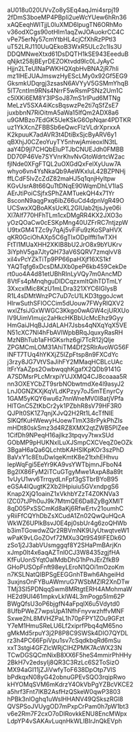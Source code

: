 aU018u020UVvZo8ySEq4aqJmi4srpj19
2fDmS3boeMP4PBpIi2ueWcYUew6hRn36
xAQEeqhWlTjjL0luXMD6lpugTN6ORhMo
v36odXCgs90otHIm1aqZwJOAuokrCC4C
vPe75erNy57cmYtbHL4cjCfXhRzPPtl3
uT52LRJ110UuQEkoB3WxR5ULc2c1Is3U
DDQMNweXtxd61DsDQTH1kSE943EeeduB
qNjkt258jBEyrDEZOKtvdd9lc0LJyAyC
Hjjn2LTeUlNaPWKHQXqbHvBNA2jR7hli
mz1IHEJUAJmswzHyEScLMy0x92Gf5EG9
GksmkUDqrgj3zsasN6AVYyV5GSMmYhqB
5lT7cntIm9RNs4NrrF5wRsmPSNz2Um1C
c5IXKi6EM8Y3lPSoJ87mS1rlPud6MTNg
MeLzV5SXA4iKcsBqswzPe2ti7qSfZsE7
juxbbnN7RiOitmA5aWa15lfQm2ADX8a6
u9GMBzo7EdGK5UeKSkG6OpNqar4PDTKR
uz1YkXcnZFBBSb6eQwcFlzVLdrXprxxA
K2kpuuK7adAVR3t4DtiBxSjcByARV6y1
qBXhjJ0CZeoYuyTY5nhwjAmieoxlN3tL
aaY4D9jl7CHQbEluPTJbCNUEJdh0FMBB
DD70P46Ve7SYVnrKhvNvGtoWdrtcW2ac
fjlNde0XFgFTQL2uOXGdQxFelXyUuw7A
whyo6vn4YsNkaQb9AeWKxluL42BZPNHj
ffLCdF5lvZcZdZ82maHJ5q1qnjHyItpw
KGvUsrA8t66QuTtDNqE90WqmDhLV1laS
AErJtiPoiCSjfxSPhZAMTuekQH4x71Yr
8sconN9aqgPxq6ibZ66uCd4dpnVgR49O
UCSwxXQBoAKsUcKL2GlUab2tjsJye06i
Xl7Alf770HFhTLm1cxDMgRR4KX2JXO3o
yOzQOaCw0cESKpMng40UZFrRC7ntjzpW
U9txGM4TZc9y7qAj5vFiFu9zKoSPaHVX
qKR0GciOhAXp5C6gTlxODpIffti1wTXH
FtTl1MUaXHH2XKIB8bU2JrO8x9bYUKrv
3iYphV5ga7JtyQH73aV6SQRV7zmqlvV8
xil4vPcYZkTiTp9PP66paHXjf16XS1kf
YAQTqfg6xDcsDMJXb0peP6kb459CekDe
rt0uo4A4d81etUBhRInLyVQy7m0AncMD
8VtFs4pMnqhguDIDCqzxmItQihTDTmLY
3XxcxlMic8KzU1mLDra321XYC6IGIysB
R1L4sDMtWnzPC7uD7cU1LKD3tggoJcwt
HlrwSuthSFIOCCim5dUouw7FWyRlQXV2
wxlZfsiJGxWWGC3Kkgo0wAGW4cjURXUo
IV9UimVImujc2aHkcHKBbUcMcEhz9Gyy
HmGaiJHqBJJdALAH7Jsbs4qNXqYqX5VE
N51cXC7Nl4hFbAVlWpbBRqJquxyRasRH
MzNBhTub1aFHGKsrhz6gi7TcR12jQlje
ZPGMCmLOM31AhiTM4Df2SRlrAvoWG56F
lNFT7TUq4hYKXjZ5IZpFtsp8n9FXCdYc
j3rzy8JG7VtVSaJihFY2MMaqHCBLcUAc
ItFrYaAZps2OwbwqqhKgafX2QDb9141G
A7SDMsrPLcMrxpiYUJXMQ4CJ8coaaa5R
nn3OXEYCbZT9srbNObwtmdXe4l9asyJ2
LnJ0GNZKXjKqVLdKPzyy7oJ5mTEnyrCy
1GAM5yKQY6wu6z7nnWneMV0I8atjVPfa
HlTGnC5ZtKbCr2yk1PZbhR8sV79HF3R0
QJPIt0SK1Z7qnjXJvQ2H2Rt1L4cTfNlE
SlKQfKuHWewyHJoewTlmX38rPykPhZIs
mHDt80skSmz3d4RZ8XMX2qtZWB5PlZee
1CifDh9NPeqH16ajlkz3tpqvy7twxSUd
GObMP9pHUKNxILuXJSmpCXCVeqZ0eOZk
3BgaH6aQa6QLchtbKAHSlKpKOr3szPhD
BaVxY1c8EtuDwlqeKmtK8e21txhEHhvu
IepWqFgi5EeYr9KA9vsYWTbjmnJFboN4
Bg2IX86FyM2iTCuGTgyMwe1AxpA8a89t
1vUyU1wv6TrrqydLnFpf3gSTbrBYoB95
eGSA4IQugtK2Xb2lHpiuiu5GVxndpgS6
Knap2XjQ1oainZ1xVkhbYZzT4Z0KNVa3
lZC07tJPh0uJ9k7MtmQE6Da8ZyBgXMIT
8qD05PxSSCmKd8aKj6RfwErtv21oumhC
yRiiFfCQYhDbZsXCudA1Zn02QwQuHQcA
WkWZ6UPlkBsvJ0E4pj0sbUr4g6zoQHWb
b3imTGowdwZQr2RBVmNK9UyUtwqtveW1
wPaK9vLGoZOvf72MXu3Qt9S49IFEDk6O
zSo1j2J3abVUsmggqf8Y2SHaPmBArjKn
xJmp0It4x6aqAZTnl0CJ3W8435zgjfHA
KfFuUonSYqtOaIMdbDhG1hPnJErZfkB9
GHoPUSOpFnft98eyLEroN1QOi1mOzoKm
n7KSLNatQIBPSgEEGGnhTBwh6AhgeiHd
3uxjnsOnFYBuAWmruG7WSbMZlR2XnDTw
TMj3SI5PDNqqSwm8MRtgtERH4AMohmaW
HE2d9UI461mpkvLklW4L3mPogp5Im62P
BWgQfsU3oP6bjgfN4aFpqlX6u5Vdytd0
8UfbPWeZ7wpsUpA1NfhFnyvwzhffvMNF
Sxwe2hL8MVHZPaL1h70pFPY1ZOu9GFzt
Y7eM1HmuSReLU6Lf2xiprfPbq4qM65no
gMkMd5rpuY3j2P8P8C9SWSk4DIO7QYDL
rz3h4PC66FpiVpu1sv7cSqdkbqRd6mSu
xxT3stgi4GFZlcWRjClHZPMK7AcWX23N
TCwDGSQCmNixB8XX6F5heS4mmirPhHHy
2BkH7v2edsyIj8QR3C3RzLc6S2ToSizO
MX94aGI11jZJiVwfyToF638DpOtp7VlS
bPdkqxN08yG42obnuGPEvSQO3rqipRwo
kHYOMqSVM6mKdrzY4OkVbPgYZBcVKCE2
a5hrf3Fnt7lKB2AsfHzQSkeW0qwP3803
hPBk3nlOghq1uWslHHANV49QSkszRGl8
QVSPSoJVUygOD7mPxpCrPam0h7pW1bt3
v6e2Rm7F2cxO7oDlRovkkENU8EncMWpx
LdpYP4vSAKAvLuqnHkWLIBIrJnQkEVph
